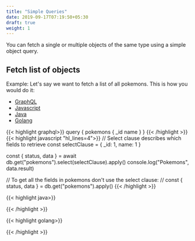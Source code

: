 ```yaml
---
title: "Simple Queries"
date: 2019-09-17T07:19:50+05:30
draft: true
weight: 1
---
```


You can fetch a single or multiple objects of the same type using a simple object query.

## Fetch list of objects

Example: Let's say we want to fetch a list of all pokemons. This is how you would do it: 

<div class="row tabs-wrapper">
  <div class="col s12" style="padding:0">
    <ul class="tabs">
      <li class="tab col s2"><a class="active" href="#client-graphql">GraphQL</a></li>
      <li class="tab col s2"><a href="#client-js">Javascript</a></li>
      <li class="tab col s2"><a href="#client-java">Java</a></li>
      <li class="tab col s2"><a href="#client-golang">Golang</a></li>
    </ul>
  </div>
  <div id="client-graphql" class="col s12" style="padding:0">
{{< highlight graphql>}}
query {
  pokemons {
    _id
    name
  }
}
{{< /highlight >}}   
  </div>
  <div id="client-js" class="col s12" style="padding:0">
{{< highlight javascript "hl_lines=4">}}
// Select clause describes which fields to retrieve
const selectClause = { _id: 1, name: 1 }

const { status, data } = await db.get("pokemons").select(selectClause).apply()
console.log("Pokemons", data.result)

// To get all the fields in pokemons don't use the select clause:
// const { status, data } = db.get("pokemons").apply()
{{< /highlight >}}  
  </div>
  <div id="client-java" class="col s12" style="padding:0">
{{< highlight java>}}

{{< /highlight >}}    
  </div>
  <div id="client-golang" class="col s12" style="padding:0">
{{< highlight golang>}}

{{< /highlight >}}    
  </div>  
</div>
